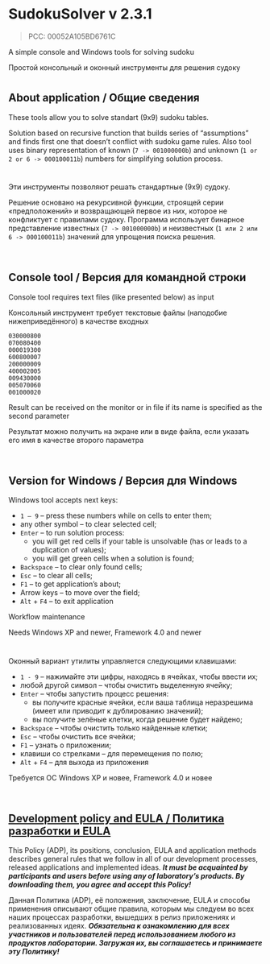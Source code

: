 ﻿# SudokuSolver v 2.3.1
> PCC: 00052A105BD6761C


A simple console and Windows tools for solving sudoku

Простой консольный и оконный инструменты для решения судоку


#

## About application / Общие сведения

These tools allow you to solve standart (9x9) sudoku tables.

Solution based on recursive function that builds series of “assumptions”
and finds first one that doesn’t conflict with sudoku game rules. Also
tool uses binary representation of known (```7 -> 001000000b```) and unknown
(```1 or 2 or 6 -> 000100011b```) numbers for simplifying solution process.

#

Эти инструменты позволяют решать стандартные (9x9) судоку.

Решение основано на рекурсивной функции, строящей серии «предположений»
и возвращающей первое из них, которое не конфликтует с правилами судоку.
Программа использует бинарное представление известных (```7 -> 001000000b```)
и неизвестных (```1 или 2 или 6 -> 000100011b```) значений для упрощения
поиска решения.

&nbsp;



## Console tool / Версия для командной строки

Console tool requires text files (like presented below) as input

Консольный инструмент требует текстовые файлы (наподобие нижеприведённого) в качестве входных

```
030000800
070080400
000019300
600800007
200000009
400002005
009430000
005070060
001000020
```

Result can be received on the monitor or in file if its name is specified as the second parameter

Результат можно получить на экране или в виде файла, если указать его имя в качестве второго параметра

&nbsp;



## Version for Windows / Версия для Windows

Windows tool accepts next keys:
- ```1 – 9``` – press these numbers while on cells to enter them;
- any other symbol – to clear selected cell;
- ```Enter``` – to run solution process:
    - you will get red cells if your table is unsolvable (has or leads to a duplication of values);
    - you will get green cells when a solution is found;
- ```Backspace``` – to clear only found cells;
- ```Esc``` – to clear all cells;
- ```F1``` – to get application’s about;
- Arrow keys – to move over the field;
- ```Alt``` + ```F4``` – to exit application

Workflow maintenance

Needs Windows XP and newer, Framework 4.0 and newer

#

Оконный вариант утилиты управляется следующими клавишами:
- ```1 - 9``` – нажимайте эти цифры, находясь в ячейках, чтобы ввести их;
- любой другой символ – чтобы очистить выделенную ячейку;
- ```Enter``` – чтобы запустить процесс решения:
    - вы получите красные ячейки, если ваша таблица неразрешима (имеет или приводит к дублированию значений);
    - вы получите зелёные клетки, когда решение будет найдено;
- ```Backspace``` – чтобы очистить только найденные клетки;
- ```Esc``` – чтобы очистить все ячейки;
- ```F1``` – узнать о приложении;
- клавиши со стрелками – для перемещения по полю;
- ```Alt``` + ```F4``` – для выхода из приложения

Требуется ОС Windows XP и новее, Framework 4.0 и новее

&nbsp;



## [Development policy and EULA / Политика разработки и EULA](https://github.com/adslbarxatov/adp)

This Policy (ADP), its positions, conclusion, EULA and application methods
describes general rules that we follow in all of our development processes, released applications and implemented ideas.
***It must be acquainted by participants and users before using any of laboratory’s products.
By downloading them, you agree and accept this Policy!***

Данная Политика (ADP), её положения, заключение, EULA и способы применения
описывают общие правила, которым мы следуем во всех наших процессах разработки, вышедших в релиз приложениях
и реализованных идеях.
***Обязательна к ознакомлению для всех участников и пользователей перед использованием любого из продуктов лаборатории.
Загружая их, вы соглашаетесь и принимаете эту Политику!***

